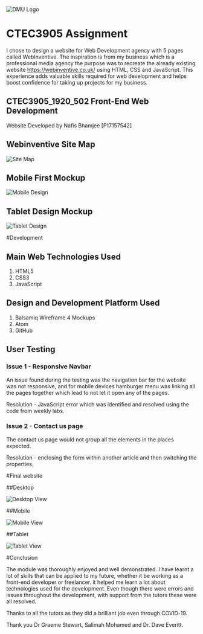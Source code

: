 ![DMU Logo](/images/mockups/dmu-logo.png)

# CTEC3905 Assignment

I chose to design a website for Web Development agency with 5 pages called WebInventive. The inspiration is from my business which is a professional media agency the purpose was to recreate the already existing website https://webinventive.co.uk/ using HTML, CSS and JavaScript. This experience adds valuable skills required for web development and helps boost confidence for taking up projects for my business.

## CTEC3905_1920_502 Front-End Web Development

Website Developed by Nafis Bhamjee [P17157542]

## Webinventive Site Map

![Site Map](/images/mockups/site_map.PNG)

## Mobile First Mockup

![Mobile Design](/images/mockups/mobile_first.PNG)

## Tablet Design Mockup

![Tablet Design](/images/mockups/tablet_map.PNG)

#Development

## Main Web Technologies Used
1. HTML5
2. CSS3
3. JavaScript

## Design and Development Platform Used
1. Balsamiq Wireframe 4 Mockups
2. Atom
3. GitHub

## User Testing

### Issue 1 - Responsive Navbar

An issue found during the testing was the navigation bar for the website was not responsive, and for mobile devices hamburger menu was linking all the pages together which lead to not let it open any of the pages.

Resolution - JavaScript error which was identified and resolved using the code from weekly labs.

### Issue 2 - Contact us page

The contact us page would not group all the elements in the places expected.

Resolution - enclosing the form within another article and then switching the properties.

#Final website

##Desktop

![Desktop View](/images/mockups/final_home.PNG)

##Mobile

![Mobile View](/images/mockups/mobile_home.PNG)

##Tablet

![Tablet View](/images/mockups/tablet_home.PNG)

#Conclusion

The module was thoroughly enjoyed and well demonstrated. I have learnt a lot of skills that can be applied to my future, whether it be working as a front-end developer or freelancer. it helped me learn a lot about technologies used for the development. Even though there were errors and issues throughout the development, with support from the tutors these were all resolved.

Thanks to all the tutors as they did a brilliant job even through COVID-19.

Thank you Dr Graeme Stewart, Salimah Mohamed and Dr. Dave Everitt.  
